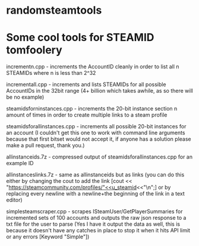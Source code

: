# randomsteamtools

# Some cool tools for STEAMID tomfoolery

incrementn.cpp - increments the AccountID cleanly in order to list all n STEAMIDs where n is less than 2^32

incrementall.cpp - increments and lists STEAMIDs for all possible AccountIDs in the 32bit range (4+ billion which takes awhile, as so there will be no example)

steamidsforninstances.cpp - increments the 20-bit instance section n amount of times in order to create multiple links to a steam profile

steamidsforallinstances.cpp - increments all possible 20-bit instances for an account (I couldn't get this one to work with command line arguments because that first bitset would not accept it, if anyone has a solution please make a pull request, thank you.)

allinstanceids.7z - compressed output of steamidsforallinstances.cpp for an example ID

allinstanceslinks.7z - same as allinstanceids but as links (you can do this either by changing the cout to add the link [cout << "https://steamcommunity.com/profiles/"<<u_steamid<<"\n";] or by replacing every newline with a newline+the beginning of the link in a text editor)

simplesteamscraper.cpp - scrapes ISteamUser/GetPlayerSummaries for incremented sets of 100 accounts and outputs the raw json response to a txt file for the user to parse (Yes I have it output the data as well, this is because it doesn't have any catches in place to stop it when it hits API limit or any errors [Keyword "Simple"])

